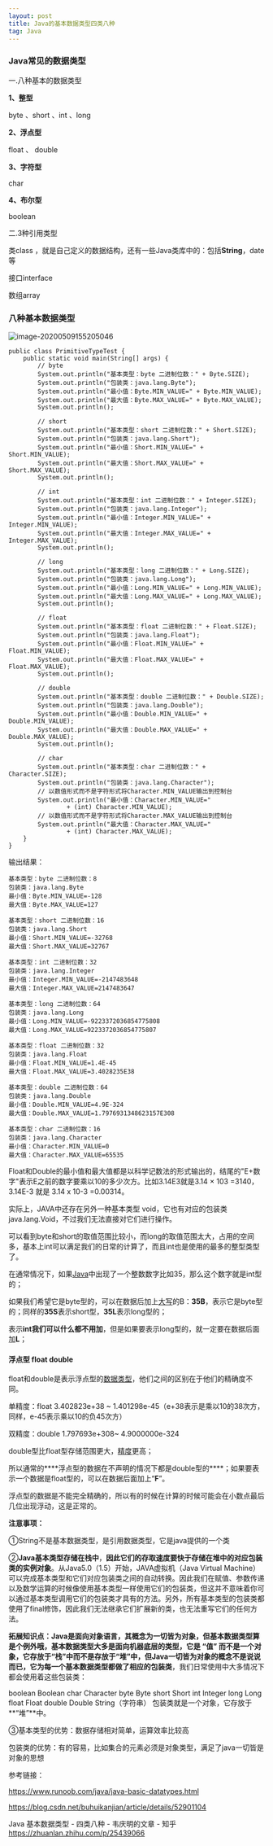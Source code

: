 ```yaml
---
layout: post
title: Java的基本数据类型四类八种
tag: Java
---
```


### Java常见的数据类型

一.八种基本的数据类型

**1、整型**

byte 、short 、int 、long

**2、浮点型**

float 、 double

**3、字符型**

char

**4、布尔型**

boolean

二.3种引用类型

类class ，就是自己定义的数据结构，还有一些Java类库中的：包括**String**，date等

接口interface

数组array

### 八种基本数据类型

![image-20200509155205046](https://gitee.com/XiaoShenKeHeBen/Static/raw/master/image/202005/09/155207-259324.png)

```
public class PrimitiveTypeTest {  
    public static void main(String[] args) {  
        // byte  
        System.out.println("基本类型：byte 二进制位数：" + Byte.SIZE);  
        System.out.println("包装类：java.lang.Byte");  
        System.out.println("最小值：Byte.MIN_VALUE=" + Byte.MIN_VALUE);  
        System.out.println("最大值：Byte.MAX_VALUE=" + Byte.MAX_VALUE);  
        System.out.println();  
  
        // short  
        System.out.println("基本类型：short 二进制位数：" + Short.SIZE);  
        System.out.println("包装类：java.lang.Short");  
        System.out.println("最小值：Short.MIN_VALUE=" + Short.MIN_VALUE);  
        System.out.println("最大值：Short.MAX_VALUE=" + Short.MAX_VALUE);  
        System.out.println();  
  
        // int  
        System.out.println("基本类型：int 二进制位数：" + Integer.SIZE);  
        System.out.println("包装类：java.lang.Integer");  
        System.out.println("最小值：Integer.MIN_VALUE=" + Integer.MIN_VALUE);  
        System.out.println("最大值：Integer.MAX_VALUE=" + Integer.MAX_VALUE);  
        System.out.println();  
  
        // long  
        System.out.println("基本类型：long 二进制位数：" + Long.SIZE);  
        System.out.println("包装类：java.lang.Long");  
        System.out.println("最小值：Long.MIN_VALUE=" + Long.MIN_VALUE);  
        System.out.println("最大值：Long.MAX_VALUE=" + Long.MAX_VALUE);  
        System.out.println();  
  
        // float  
        System.out.println("基本类型：float 二进制位数：" + Float.SIZE);  
        System.out.println("包装类：java.lang.Float");  
        System.out.println("最小值：Float.MIN_VALUE=" + Float.MIN_VALUE);  
        System.out.println("最大值：Float.MAX_VALUE=" + Float.MAX_VALUE);  
        System.out.println();  
  
        // double  
        System.out.println("基本类型：double 二进制位数：" + Double.SIZE);  
        System.out.println("包装类：java.lang.Double");  
        System.out.println("最小值：Double.MIN_VALUE=" + Double.MIN_VALUE);  
        System.out.println("最大值：Double.MAX_VALUE=" + Double.MAX_VALUE);  
        System.out.println();  
  
        // char  
        System.out.println("基本类型：char 二进制位数：" + Character.SIZE);  
        System.out.println("包装类：java.lang.Character");  
        // 以数值形式而不是字符形式将Character.MIN_VALUE输出到控制台  
        System.out.println("最小值：Character.MIN_VALUE="  
                + (int) Character.MIN_VALUE);  
        // 以数值形式而不是字符形式将Character.MAX_VALUE输出到控制台  
        System.out.println("最大值：Character.MAX_VALUE="  
                + (int) Character.MAX_VALUE);  
    }  
}
```

输出结果：

```
基本类型：byte 二进制位数：8
包装类：java.lang.Byte
最小值：Byte.MIN_VALUE=-128
最大值：Byte.MAX_VALUE=127

基本类型：short 二进制位数：16
包装类：java.lang.Short
最小值：Short.MIN_VALUE=-32768
最大值：Short.MAX_VALUE=32767

基本类型：int 二进制位数：32
包装类：java.lang.Integer
最小值：Integer.MIN_VALUE=-2147483648
最大值：Integer.MAX_VALUE=2147483647

基本类型：long 二进制位数：64
包装类：java.lang.Long
最小值：Long.MIN_VALUE=-9223372036854775808
最大值：Long.MAX_VALUE=9223372036854775807

基本类型：float 二进制位数：32
包装类：java.lang.Float
最小值：Float.MIN_VALUE=1.4E-45
最大值：Float.MAX_VALUE=3.4028235E38

基本类型：double 二进制位数：64
包装类：java.lang.Double
最小值：Double.MIN_VALUE=4.9E-324
最大值：Double.MAX_VALUE=1.7976931348623157E308

基本类型：char 二进制位数：16
包装类：java.lang.Character
最小值：Character.MIN_VALUE=0
最大值：Character.MAX_VALUE=65535
```

Float和Double的最小值和最大值都是以科学记数法的形式输出的，结尾的"E+数字"表示E之前的数字要乘以10的多少次方。比如3.14E3就是3.14 × 103 =3140，3.14E-3 就是 3.14 x 10-3 =0.00314。

实际上，JAVA中还存在另外一种基本类型 void，它也有对应的包装类 java.lang.Void，不过我们无法直接对它们进行操作。

可以看到byte和short的取值范围比较小，而long的取值范围太大，占用的空间多，基本上int可以满足我们的日常的计算了，而且int也是使用的最多的整型类型了。

在通常情况下，如果[Java](http://lib.csdn.net/base/javaee)中出现了一个整数数字比如35，那么这个数字就是int型的；

如果我们希望它是byte型的，可以在数据后加上[大写](http://wenwen.soso.com/z/Search.e?sp=S大写&ch=w.search.yjjlink&cid=w.search.yjjlink)的B：**35B**，表示它是byte型的；同样的**35S**表示short型，**35L**表示long型的；

表示**int我们可以什么都不用加**，但是如果要表示long型的，就一定要在数据后面加**L**；

#### 浮点型 float double 

float和double是表示浮点型的[数据类型](http://wenwen.soso.com/z/Search.e?sp=S数据类型&ch=w.search.yjjlink&cid=w.search.yjjlink)，他们之间的区别在于他们的精确度不同。

单精度：float 3.402823e+38 ~ 1.401298e-45（e+38表示是乘以10的38次方，同样，e-45表示乘以10的负45次方）

双精度：double 1.797693e+308~ 4.9000000e-324

double型比float型存储范围更大，[精度](http://wenwen.soso.com/z/Search.e?sp=S精度&ch=w.search.yjjlink&cid=w.search.yjjlink)更高；

所以通常的***\*浮点型的数据在不声明的情况下都是double型的\****；如果要表示一个数据是float型的，可以在数据后面加上“**F**”。

浮点型的数据是不能完全精确的，所以有的时候在计算的时候可能会在小数点最后几位出现浮动，这是正常的。

**注意事项：**

①String不是基本数据类型，是引用数据类型，它是java提供的一个类

②**Java基本类型存储在栈中**，**因此它们的存取速度要快于存储在堆中的对应包装类的实例对象**。从Java5.0（1.5）开始，JAVA虚拟机（Java Virtual Machine）可以完成基本类型和它们对应包装类之间的自动转换。因此我们在赋值、参数传递以及数学运算的时候像使用基本类型一样使用它们的包装类，但这并不意味着你可以通过基本类型调用它们的包装类才具有的方法。另外，所有基本类型的包装类都使用了final修饰，因此我们无法继承它们扩展新的类，也无法重写它们的任何方法。

**拓展知识点：**Java是面向对象语言，其概念为一切皆为对象，但基本数据类型算是个例外哦，基本数据类型大多是面向机器底层的类型，它是 **“值”** 而不是一个对象，它存放于**“栈”**中而不是存放于**“堆”**中，但Java一切皆为对象的概念不是说说而已，它为每一个基本数据类型都做了相应的**包装类**，我们日常使用中大多情况下都会使用着这些包装类：


boolean Boolean
char Character
byte Byte
short Short
int Integer
long Long
float Float
double Double
String（字符串）
包装类就是一个对象，它存放于**“堆”**中。

③基本类型的优势：数据存储相对简单，运算效率比较高

​    包装类的优势：有的容易，比如集合的元素必须是对象类型，满足了java一切皆是对象的思想

参考链接：

https://www.runoob.com/java/java-basic-datatypes.html

https://blog.csdn.net/buhuikanjian/article/details/52901104

Java 基本数据类型 - 四类八种 - 韦庆明的文章 - 知乎 https://zhuanlan.zhihu.com/p/25439066

